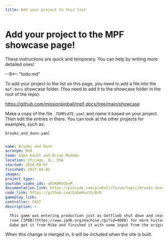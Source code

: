 ```yaml
---
title: Add your project to this list
---
```


# Add your project to the MPF showcase page!

These instructions are quick and temporary. You can help by writing
more detailed ones!

--8<-- "todo.md"

To add your project to the list on this page, you need to add a file
into the `mpf-docs` showcase folder. (You need to add it to the showcase
folder in the root of the repo):

https://github.com/missionpinball/mpf-docs/tree/main/showcase

Make a copy of the file `_TEMPLATE.yaml` and name it based on your project. Then
edit the entries in there. You can look at the other projects for examples, such as:

`brooks_and_dunn.yaml`

``` yaml

name: Brooks and Dunn
acronym: BnD
team: Gabe Knuth and Brian Madden
location: Chicago, IL, USA
started: 2016-09-07
finished: 2017-04-02
images:
project_type:
youtube_video_ids: uRJKHMzU5vM
documentation_link: https://pinside.com/pinball/forum/topic/brooks-dunn
code_link: https://github.com/GabeKnuth/BnD
gameplay_link:
controller: FAST
description: >

  This game was entering production just as Gottlieb shut down and ceased operations
  (see [IPDB](https://www.ipdb.org/machine.cgi?id=4008) for more history).
  Gabe got it from Mike and finished it with some input from the original designers.

```

When this change is merged in, it will be included when the site is built.
